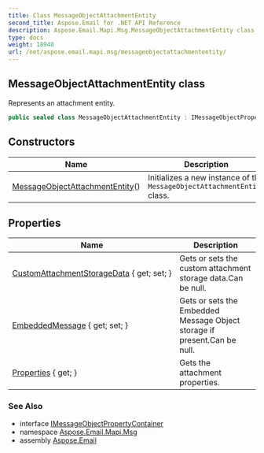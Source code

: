 ```yaml
---
title: Class MessageObjectAttachmentEntity
second_title: Aspose.Email for .NET API Reference
description: Aspose.Email.Mapi.Msg.MessageObjectAttachmentEntity class. Represents an attachment entity
type: docs
weight: 18940
url: /net/aspose.email.mapi.msg/messageobjectattachmententity/
---
```

## MessageObjectAttachmentEntity class

Represents an attachment entity.

```csharp
public sealed class MessageObjectAttachmentEntity : IMessageObjectPropertyContainer
```

## Constructors

| Name | Description |
| --- | --- |
| [MessageObjectAttachmentEntity](messageobjectattachmententity/)() | Initializes a new instance of the `MessageObjectAttachmentEntity` class. |

## Properties

| Name | Description |
| --- | --- |
| [CustomAttachmentStorageData](../../aspose.email.mapi.msg/messageobjectattachmententity/customattachmentstoragedata/) { get; set; } | Gets or sets the custom attachment storage data.Can be null. |
| [EmbeddedMessage](../../aspose.email.mapi.msg/messageobjectattachmententity/embeddedmessage/) { get; set; } | Gets or sets the Embedded Message Object storage if present.Can be null. |
| [Properties](../../aspose.email.mapi.msg/messageobjectattachmententity/properties/) { get; } | Gets the attachment properties. |

### See Also

* interface [IMessageObjectPropertyContainer](../imessageobjectpropertycontainer/)
* namespace [Aspose.Email.Mapi.Msg](../../aspose.email.mapi.msg/)
* assembly [Aspose.Email](../../)


